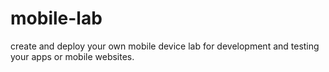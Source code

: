 # mobile-lab
create and deploy your own mobile device lab for development and testing your apps or mobile websites.
